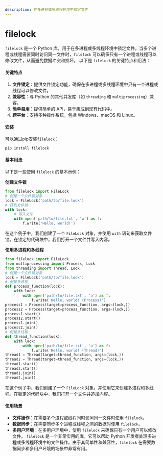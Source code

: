 ```yaml
---
description: 在多进程或多线程环境中锁定文件
---
```


# filelock

`filelock` 是一个 Python 库，用于在多进程或多线程环境中锁定文件。当多个进程或线程需要同时访问同一文件时，`filelock` 可以确保只有一个进程或线程可以修改文件，从而避免数据冲突和损坏。 以下是 `filelock` 的关键特点和用法：

#### 关键特点

1. **文件锁定**：提供文件锁定功能，确保在多进程或多线程环境中只有一个进程或线程可以修改文件。
2. **兼容性**：与 Python 的其他并发库（如 `threading` 和 `multiprocessing`）兼容。
3. **简单易用**：提供简单的 API，易于集成到现有代码中。
4. **跨平台**：支持多种操作系统，包括 Windows、macOS 和 Linux。

#### 安装

可以通过pip安装`filelock`：

```bash
pip install filelock
```

#### 基本用法

以下是一些使用 `filelock` 的基本示例：

**创建文件锁**

```python
from filelock import FileLock
# 创建一个文件锁对象
lock = FileLock('path/to/file.lock')
# 获取文件锁
with lock:
    # 写入文件
    with open('path/to/file.txt', 'w') as f:
        f.write('Hello, world!')
```

在这个例子中，我们创建了一个 `FileLock` 对象，并使用 `with` 语句来获取文件锁。在锁定的代码块中，我们打开一个文件并写入内容。

**使用多进程和多线程**

```python
from filelock import FileLock
from multiprocessing import Process, Lock
from threading import Thread, Lock
# 创建一个文件锁对象
lock = FileLock('path/to/file.lock')
# 创建多进程
def process_function(lock):
    with lock:
        with open('path/to/file.txt', 'a') as f:
            f.write('Hello, world! (Process)')
process1 = Process(target=process_function, args=(lock,))
process2 = Process(target=process_function, args=(lock,))
process1.start()
process2.start()
process1.join()
process2.join()
# 创建多线程
def thread_function(lock):
    with lock:
        with open('path/to/file.txt', 'a') as f:
            f.write('Hello, world! (Thread)')
thread1 = Thread(target=thread_function, args=(lock,))
thread2 = Thread(target=thread_function, args=(lock,))
thread1.start()
thread2.start()
thread1.join()
thread2.join()
```

在这个例子中，我们创建了一个 `FileLock` 对象，并使用它来创建多进程和多线程。在锁定的代码块中，我们打开一个文件并追加内容。

#### 使用场景

* **文件操作**：在需要多个进程或线程同时访问同一文件时使用 `filelock`。
* **数据同步**：在需要同步多个进程或线程之间的数据时使用 `filelock`。
* **多用户环境**：在多用户环境中，使用 `filelock` 来确保只有一个用户可以修改文件。 `filelock` 是一个非常实用的库，它可以帮助 Python 开发者处理多进程或多线程环境中的文件操作。由于其简单性和兼容性，`filelock` 在需要数据同步和多用户环境的场景中非常有用。
